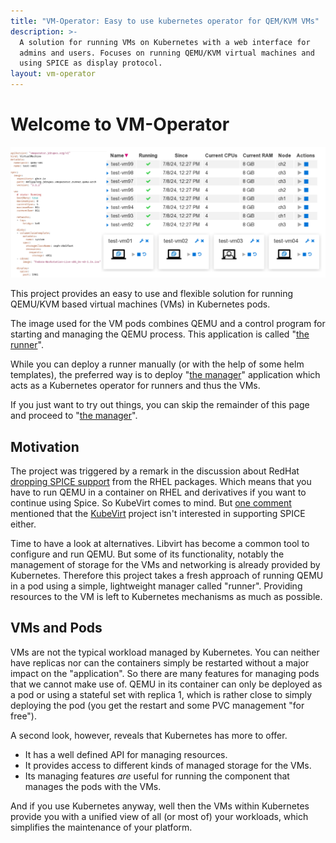 ```yaml
---
title: "VM-Operator: Easy to use kubernetes operator for QEM/KVM VMs"
description: >-
  A solution for running VMs on Kubernetes with a web interface for
  admins and users. Focuses on running QEMU/KVM virtual machines and
  using SPICE as display protocol.
layout: vm-operator
---
```


# Welcome to VM-Operator

![VM-Operator summary picture](index-pic.svg)

This project provides an easy to use and flexible solution for
running QEMU/KVM based virtual machines (VMs) in Kubernetes pods.

The image used for the VM pods combines QEMU and a control program
for starting and managing the QEMU process. This application is called
"[the runner](runner.html)".

While you can deploy a runner manually (or with the help of some
helm templates), the preferred way is to deploy "[the manager](manager.html)"
application which acts as a Kubernetes operator for runners
and thus the VMs.

If you just want to try out things, you can skip the remainder of this
page and proceed to "[the manager](manager.html)".

## Motivation

The project was triggered by a remark in the discussion about RedHat
[dropping SPICE support](https://bugzilla.redhat.com/show_bug.cgi?id=2030592)
from the RHEL packages. Which means that you have to run QEMU in a
container on RHEL and derivatives if you want to continue using Spice.
So KubeVirt comes to mind. But
[one comment](https://bugzilla.redhat.com/show_bug.cgi?id=2030592#c4)
mentioned that the [KubeVirt](https://kubevirt.io/) project isn't
interested in supporting SPICE either.

Time to have a look at alternatives. Libvirt has become a common
tool to configure and run QEMU. But some of its functionality, notably
the management of storage for the VMs and networking is already provided
by Kubernetes. Therefore this project takes a fresh approach of
running QEMU in a pod using a simple, lightweight manager called "runner".
Providing resources to the VM is left to Kubernetes mechanisms as
much as possible.

## VMs and Pods

VMs are not the typical workload managed by Kubernetes. You can neither
have replicas nor can the containers simply be restarted without a major
impact on the "application". So there are many features for managing
pods that we cannot make use of. QEMU in its container can only be
deployed as a pod or using a stateful set with replica 1, which is rather
close to simply deploying the pod (you get the restart and some PVC
management "for free").

A second look, however, reveals that Kubernetes has more to offer.

  * It has a well defined API for managing resources.
  * It provides access to different kinds of managed storage for the VMs.
  * Its managing features *are* useful for running the component that  
    manages the pods with the VMs.

And if you use Kubernetes anyway, well then the VMs within Kubernetes
provide you with a unified view of all (or most of) your workloads,
which simplifies the maintenance of your platform.

